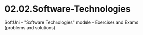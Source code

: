 # 02.02.Software-Technologies
SoftUni - "Software Technologies" module - Exercises and Exams (problems and solutions)
